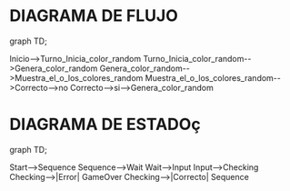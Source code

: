 # DIAGRAMA DE FLUJO
graph TD;

Inicio-->Turno_Inicia_color_random
Turno_Inicia_color_random-->Genera_color_random
Genera_color_random-->Muestra_el_o_los_colores_random
Muestra_el_o_los_colores_random-->Correcto-->no
Correcto-->si-->Genera_color_random



# DIAGRAMA DE ESTADOç
graph TD;

Start-->Sequence
Sequence-->Wait
Wait-->Input
Input-->Checking
Checking-->|Error| GameOver
Checking-->|Correcto| Sequence



